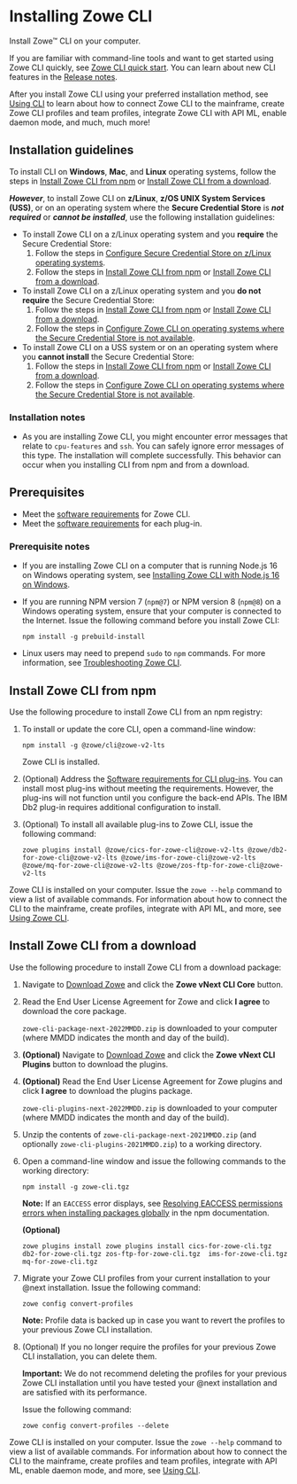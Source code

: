 # Installing Zowe CLI

Install Zowe&trade; CLI on your computer.

If you are familiar with command-line tools and want to get started using Zowe CLI quickly, see [Zowe CLI quick start](../getting-started/cli-getting-started.md). You can learn about new CLI features in the [Release notes](../getting-started/summaryofchanges.md).

After you install Zowe CLI using your preferred installation method, see [Using CLI](../user-guide/cli-using-usingcli.md) to learn about how to connect Zowe CLI to the mainframe, create Zowe CLI profiles and team profiles, integrate Zowe CLI with API ML, enable daemon mode, and much, much more!
## Installation guidelines
  
To install CLI on **Windows**, **Mac**, and **Linux** operating systems, follow the steps in [Install Zowe CLI from npm](#install-zowe-cli-from-npm) or [Install Zowe CLI from a download](#install-zowe-cli-from-a-download).

***However***, to install Zowe CLI on **z/Linux**, **z/OS UNIX System Services (USS)**, or on an operating system where the **Secure Credential Store** is ***not required*** or ***cannot be installed***, use the following installation guidelines:

-  To install Zowe CLI on a z/Linux operating system and you **require** the Secure Credential Store:
   1. Follow the steps in [Configure Secure Credential Store on z/Linux operating systems](cli-configure-scs-on-zlinux-os).
   2. Follow the steps in [Install Zowe CLI from npm](#install-zowe-cli-from-npm) or [Install Zowe CLI from a download](#install-zowe-cli-from-a-download).
-  To install Zowe CLI on a z/Linux operating system and you **do not require** the Secure Credential Store:
   1. Follow the steps in [Install Zowe CLI from npm](#install-zowe-cli-from-npm) or [Install Zowe CLI from a download](#install-zowe-cli-from-a-download).
   2. Follow the steps in [Configure Zowe CLI on operating systems where the Secure Credential Store is not available](cli-configure-cli-on-os-where-scs-unavailable).
-  To install Zowe CLI on a USS system or on an operating system where you **cannot install** the Secure Credential Store:
   1. Follow the steps in [Install Zowe CLI from npm](#install-zowe-cli-from-npm) or [Install Zowe CLI from a download](#install-zowe-cli-from-a-download).
   2. Follow the steps in [Configure Zowe CLI on operating systems where the Secure Credential Store is not available](cli-configure-cli-on-os-where-scs-unavailable).

### Installation notes

- As you are installing Zowe CLI, you might encounter error messages that relate to `cpu-features` and `ssh`. You can safely ignore error messages of this type. The installation will complete successfully. This behavior can occur when you installing CLI from npm and from a download. 
## Prerequisites

- Meet the [software requirements](../user-guide/systemrequirements-cli.md) for Zowe CLI.
- Meet the [software requirements](../user-guide/cli-swreqplugins.md) for each plug-in.

### Prerequisite notes

- If you are installing Zowe CLI on a computer that is running Node.js 16 on Windows operating system, see [Installing Zowe CLI with Node.js 16 on Windows](../user-guide/cli-install-cli-nodejs-windows.md).

- If you are running NPM version 7 (`npm@7`) or NPM version 8 (`npm@8`) on a Windows operating system, ensure that your computer is connected to the Internet. Issue the following command before you install Zowe CLI:

   ```
   npm install -g prebuild-install
   ```

- Linux users may need to prepend `sudo` to `npm` commands. For more information, see [Troubleshooting Zowe CLI](../troubleshoot/cli/troubleshoot-cli.md).


## Install Zowe CLI from npm

Use the following procedure to install Zowe CLI from an npm registry:

1. To install or update the core CLI, open a command-line window:

   ```
   npm install -g @zowe/cli@zowe-v2-lts
   ```

   Zowe CLI is installed.

2. (Optional) Address the [Software requirements for CLI plug-ins](../user-guide/cli-swreqplugins.md). You can install most plug-ins without meeting the requirements. However, the plug-ins will not function until you configure the back-end APIs. The IBM Db2 plug-in requires additional configuration to install.

3. (Optional) To install all available plug-ins to Zowe CLI, issue the following command:
   
   ```
   zowe plugins install @zowe/cics-for-zowe-cli@zowe-v2-lts @zowe/db2-for-zowe-cli@zowe-v2-lts @zowe/ims-for-zowe-cli@zowe-v2-lts @zowe/mq-for-zowe-cli@zowe-v2-lts @zowe/zos-ftp-for-zowe-cli@zowe-v2-lts
   ```

Zowe CLI is installed on your computer. Issue the `zowe --help` command to view a list of available commands. For information about how to connect the CLI to the mainframe, create profiles, integrate with API ML, and more, see [Using Zowe CLI](../user-guide/cli-using-usingcli.md).

## Install Zowe CLI from a download

Use the following procedure to install Zowe CLI from a download package:

1. Navigate to [Download Zowe](https://www.zowe.org/download.html) and click the **Zowe vNext CLI Core** button.

2. Read the End User License Agreement for Zowe and click **I agree** to download the core package.

    `zowe-cli-package-next-2022MMDD.zip` is downloaded to your computer (where MMDD indicates the month and day of the build).

3. **(Optional)** Navigate to [Download Zowe](https://www.zowe.org/download.html) and click the **Zowe vNext CLI Plugins** button to download the plugins.

4. **(Optional)** Read the End User License Agreement for Zowe plugins and click **I agree** to download the plugins package.

    `zowe-cli-plugins-next-2022MMDD.zip` is downloaded to your computer (where MMDD indicates the month and day of the build).

5. Unzip the contents of `zowe-cli-package-next-2021MMDD.zip` (and optionally `zowe-cli-plugins-2021MMDD.zip`) to a working directory.

6. Open a command-line window and issue the following commands to the working directory:

   ```
   npm install -g zowe-cli.tgz
   ```

   **Note:** If an `EACCESS` error displays, see [Resolving EACCESS permissions errors when installing packages globally](https://docs.npmjs.com/resolving-eacces-permissions-errors-when-installing-packages-globally) in the npm documentation.

   **(Optional)**

   ```
   zowe plugins install zowe plugins install cics-for-zowe-cli.tgz db2-for-zowe-cli.tgz zos-ftp-for-zowe-cli.tgz  ims-for-zowe-cli.tgz mq-for-zowe-cli.tgz
   ```

7. Migrate your Zowe CLI profiles from your current installation to your @next installation. Issue the following command:

   ```
   zowe config convert-profiles
   ```

   **Note:** Profile data is backed up in case you want to revert the profiles to your previous Zowe CLI installation.

8. (Optional) If you no longer require the profiles for your previous Zowe CLI installation, you can delete them.

   **Important:** We do not recommend deleting the profiles for your previous Zowe CLI installation until you have tested your @next installation and are satisfied with its performance.

   Issue the following command:

   ```
   zowe config convert-profiles --delete
   ```

Zowe CLI is installed on your computer. Issue the `zowe --help` command to view a list of available commands. For information about how to connect the CLI to the mainframe, create profiles and team profiles, integrate with API ML, enable daemon mode, and more, see [Using CLI](../user-guide/cli-using-usingcli.md).